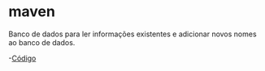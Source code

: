 #  maven
Banco de dados para ler informações existentes e adicionar novos nomes ao banco de dados.

-[Código](https://github.com/Miukiyn/bancodedados/blob/main/maven/src/main/java/com/exemplobanco/codigo/Conexao.java)
